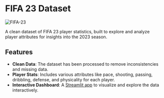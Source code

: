 # FIFA 23 Dataset

![FIFA-23](https://img.shields.io/badge/FIFA%2023-Dataset-blue)

A clean dataset of FIFA 23 player statistics, built to explore and analyze player attributes for insights into the 2023 season.

## Features

- **Clean Data**: The dataset has been processed to remove inconsistencies and missing data.
- **Player Stats**: Includes various attributes like pace, shooting, passing, dribbling, defense, and physicality for each player.
- **Interactive Dashboard**: A [Streamlit app](https://fifa23-dashboard.streamlit.app/) to visualize and explore the data interactively.
